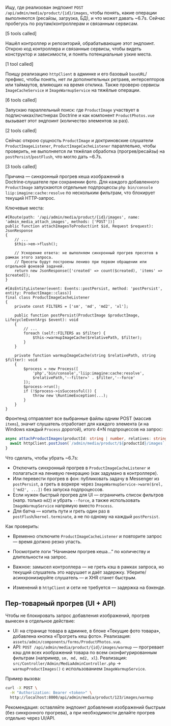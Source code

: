 Ищу, где реализован эндпоинт `POST /api/admin/media/product/{id}/images`, чтобы понять, какие операции выполняются (ресайзы, загрузка, БД), и что может давать ~6.7s. Сейчас пробегусь по роутам/контроллерам и связанным сервисам.

[5 tools called]

Нашёл контроллер и репозиторий, обрабатывающие этот эндпоинт. Открою код контроллера и связанные сервисы, чтобы видеть конструктор и зависимости, и понять потенциальные узкие места.

[1 tool called]

Поищу реализацию `httpClient` в админке и его базовый `baseURL`/префикс, чтобы понять, нет ли дополнительных ретраев, интерсепторов или таймаутов, влияющих на время отклика. Также проверю сервисы `ImageCacheService` и `ImageWarmupService` на тяжёлые операции.

[6 tools called]

Запускаю параллельный поиск: где `ProductImage` участвует в подписчиках/листнерах Doctrine и как компонент `ProductPhotos.vue` вызывает этот эндпоинт (количество элементов за раз).

[2 tools called]

Сейчас открою сущность `ProductImage` и доктриновские слушатели `ProductImageListener`, `ProductImageCacheListener` параллельно, чтобы проверить, не выполняется ли тяжёлая обработка (прогрев/ресайзы) на `postPersist`/`postFlush`, что могло дать ~6.7s.

[3 tools called]

Причина — синхронный прогрев кеша изображений в Doctrine‑слушателе при сохранении фото. Для каждого добавленного `ProductImage` запускаются отдельные подпроцессы `php bin/console liip:imagine:cache:resolve` по нескольким фильтрам, что блокирует текущий HTTP‑запрос.

Ключевые места:
```135:186:src/Controller/Admin/MediaAdminController.php
#[Route(path: '/api/admin/media/product/{id}/images', name: 'admin_media_attach_images', methods: ['POST'])]
public function attachImagesToProduct(int $id, Request $request): JsonResponse
{
    // ...
    $this->em->flush();

    // Ускорение ответа: не выполняем синхронный прогрев пресетов в рамках этого запроса.
    // Пресеты будут построены лениво при первом обращении или отдельной фоновой задачей.
    return new JsonResponse(['created' => count($created), 'items' => $created]);
}
```

```14:110:src/EventListener/ProductImageCacheListener.php
#[AsEntityListener(event: Events::postPersist, method: 'postPersist', entity: ProductImage::class)]
final class ProductImageCacheListener
{
    private const FILTERS = ['sm', 'md', 'md2', 'xl'];

    public function postPersist(ProductImage $productImage, LifecycleEventArgs $event): void
    {
        // ...
        foreach (self::FILTERS as $filter) {
            $this->warmupImageCache($relativePath, $filter);
        }
    }

    private function warmupImageCache(string $relativePath, string $filter): void
    {
        $process = new Process([
            'php','bin/console','liip:imagine:cache:resolve',
            $relativePath,'--filter=' . $filter,'--force'
        ]);
        $process->run();
        if (!$process->isSuccessful()) {
            throw new \RuntimeException(...);
        }
    }
}
```

Фронтенд отправляет все выбранные файлы одним POST (массив `items`), значит слушатель отработает для каждого элемента (и на Windows каждый `Process` дорогой), итого 4×N подпроцессов на запрос:
```15:17:assets/admin/repositories/MediaRepository.ts
async attachProductImages(productId: string | number, relatives: string[]): Promise<void> {
  await httpClient.postJson(`/admin/media/product/${productId}/images`, { items: relatives })
}
```

Что сделать, чтобы убрать ~6.7s:
- Отключить синхронный прогрев в `ProductImageCacheListener` и полагаться на ленивую генерацию (как задумано в контроллере).
- Или перевести прогрев в фон: публиковать задачу в Messenger из `postPersist`, а греть в воркере через `ImageWarmupService->warm($rel, ['md2', ...])` без запуска подпроцессов.
- Если нужен быстрый прогрев для UI — ограничить список фильтров (напр. только `md2`) и убрать `--force`, а также использовать `ImageWarmupService` напрямую вместо `Process`.
- Для батча — копить пути и греть один раз в `postFlush`/`kernel.terminate`, а не по одному на каждый `postPersist`.

Как проверить:
- Временно отключите `ProductImageCacheListener` и повторите запрос — время должно резко упасть.
- Посмотрите логи “Начинаем прогрев кеша…” по количеству и длительности на запрос.

- Важное: замысел контроллера — не греть кэш в рамках запроса, но текущий слушатель это нарушает и даёт задержку. Уберите/асинхронизируйте слушатель — и XHR станет быстрым.

- Изменений в `httpClient` и сети не требуется — задержка на бэкенде.

## Пер-товарный прогрев (UI + API)

Чтобы не блокировать запрос добавления изображений, прогрев вынесен в отдельное действие:

- UI: на странице товара в админке, в блоке «Текущие фото товара», добавлена кнопка «Прогреть кеш фото». Реализация: `assets/admin/components/forms/ProductPhotos.vue`.
- API: `POST /api/admin/media/product/{id}/images/warmup` — прогревает кэш для всех изображений товара по всем сконфигурированным фильтрам (например, `sm, md, md2, xl`). Реализация: `src/Controller/Admin/MediaAdminController.php` → `warmupProductImages()` с использованием `ImageWarmupService`.

Пример вызова:

```bash
curl -X POST \
  -H "Authorization: Bearer <token>" \
  http://localhost:8000/api/admin/media/product/123/images/warmup
```

Рекомендация: оставляйте эндпоинт добавления изображений быстрым (без синхронного прогрева), а при необходимости делайте прогрев отдельно через UI/API.
